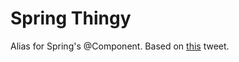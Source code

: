 # Spring Thingy

Alias for Spring's @Component. Based on [this](https://twitter.com/ewolff/status/795963297954668544) tweet.

